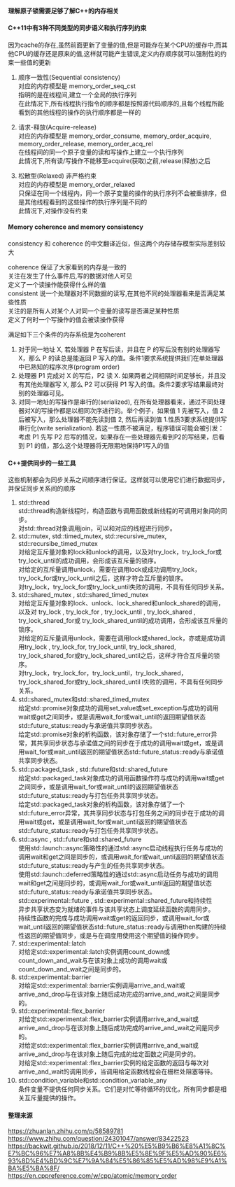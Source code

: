 #### 理解原子锁需要足够了解C++的内存相关

#### C++11中有3种不同类型的同步语义和执行序列约束
因为cache的存在,虽然前面更新了变量的值,但是可能存在某个CPU的缓存中,而其他CPU的缓存还是原来的值,这样就可能产生错误,定义内存顺序就可以强制性的约束一些值的更新 

1. 顺序一致性(Sequential consistency)    
对应的内存模型是 memory_order_seq_cst    
指明的是在线程间,建立一个全局的执行序列    
在此情况下,所有线程执行指令的顺序都是按照源代码顺序的,且每个线程所能看到的其他线程的操作的执行顺序都是一样的

2. 请求-释放(Acquire-release)   
对应的内存模型是 memory_order_consume, memory_order_acquire, memory_order_release, memory_order_acq_rel   
在线程间的同一个原子变量的读和写操作上建立一个执行序列   
此情况下,所有读/写操作不能移至acquire(获取)之前,release(释放)之后   

3. 松散型(Relaxed) 非严格约束   
对应的内存模型是 memory_order_relaxed   
只保证在同一个线程内，同一个原子变量的操作的执行序列不会被重排序，但是其他线程看到的这些操作的执行序列是不同的  
此情况下,对操作没有约束   

#### Memory coherence and memory consistency
consistency 和 coherence 的中文翻译近似，但这两个内存储存模型实际差别较大

coherence 保证了大家看到的内存是一致的  
关注在发生了什么事件后,写的数据对他人可见  
定义了一个读操作能获得什么样的值  
consistent 说一个处理器对不同数据的读写,在其他不同的处理器看来是否满足某些性质  
关注的是所有人对某个人对同一个变量的读写是否满足某种性质  
定义了何时一个写操作的值会被读操作获得   

满足如下三个条件的内存系统是为coherent
1. 对于同一地址 X, 若处理器 P 在写后读，并且在 P 的写后没有别的处理器写 X，那么 P 的读总是能返回 P 写入的值。条件1要求系统提供我们在单处理器中已熟知的程序次序(program order)  
2. 处理器 P1 完成对 X 的写后，P2 读 X. 如果两者之间相隔时间足够长，并且没有其他处理器写 X, 那么 P2 可以获得 P1 写入的值。条件2要求写结果最终对别的处理器可见。
3. 对同一地址的写操作是串行的(serialized), 在所有处理器看来，通过不同处理器对X的写操作都是以相同次序进行的。举个例子，如果值 1 先被写入，值 2 后被写入，那么处理器不能先读到值 2, 然后再读到值 1.性质3要求系统提供写串行化(write serialization). 若这一性质不被满足，程序错误可能会被引发：考虑 P1 先写 P2 后写的情况，如果存在一些处理器先看到P2的写结果，后看到 P1 的值，那么这个处理器将无限期地保持P1写入的值

#### C++提供同步的一些工具
这些机制都会为同步关系之间顺序进行保证。这样就可以使用它们进行数据同步，并保证同步关系间的顺序  
1. std::thread  
std::thread构造新线程时，构造函数与调用函数或新线程的可调用对象间的同步。  
对std::thread对象调用join，可以和对应的线程进行同步。  
2. std::mutex, std::timed_mutex, std::recursive_mutex, std::recursibe_timed_mutex    
对给定互斥量对象的lock和unlock的调用，以及对try_lock，try_lock_for或try_lock_until的成功调用，会形成该互斥量的锁序。  
对给定的互斥量调用unlock，需要在调用lock或成功调用try_lock，  try_lock_for或try_lock_until之后，这样才符合互斥量的锁序。  
对try_lock，try_lock_for或try_lock_until失败的调用，不具有任何同步关系。  
3. std::shared_mutex , std::shared_timed_mutex   
对给定互斥量对象的lock、unlock、lock_shared和unlock_shared的调用，以及对 try_lock , try_lock_for , try_lock_until , try_lock_shared , try_lock_shared_for或 try_lock_shared_until的成功调用，会形成该互斥量的锁序。  
对给定的互斥量调用unlock，需要在调用lock或shared_lock，亦或是成功调用try_lock , try_lock_for, try_lock_until, try_lock_shared, try_lock_shared_for或try_lock_shared_until之后，这样才符合互斥量的锁序。  
对try_lock，try_lock_for，try_lock_until，try_lock_shared，try_lock_shared_for或try_lock_shared_until l失败的调用，不具有任何同步关系。 
4. std::shared_mutex和std::shared_timed_mutex      
给定std::promise对象成功的调用set_value或set_exception与成功的调用wait或get之间同步，或是调用wait_for或wait_until的返回期望值状态std::future_status::ready与承诺值共享同步状态。  
给定std::promise对象的析构函数，该对象存储了一个std::future_error异常，其共享同步状态与承诺值之间的同步在于成功的调用wait或get，或是调用wait_for或wait_until返回的期望值状态std::future_status::ready与承诺值共享同步状态。  
5. std::packaged_task , std::future和std::shared_future  
给定std::packaged_task对象成功的调用函数操作符与成功的调用wait或get之间同步，或是调用wait_for或wait_until的返回期望值状态   std::future_status::ready与打包任务共享同步状态。    
给定std::packaged_task对象的析构函数，该对象存储了一个std::future_error异常，其共享同步状态与打包任务之间的同步在于成功的调用wait或get，或是调用wait_for或wait_until返回的期望值状态  std::future_status::ready与打包任务共享同步状态。  
6. std::async , std::future和std::shared_future   
使用std::launch::async策略性的通过std::async启动线程执行任务与成功的调用wait和get之间是同步的，或调用wait_for或wait_until返回的期望值状态std::future_status::ready与产生的任务共享同步状态。  
使用std::launch::deferred策略性的通过std::async启动任务与成功的调用wait和get之间是同步的，或调用wait_for或wait_until返回的期望值状态std::future_status::ready与承诺值共享同步状态。  
std::experimental::future , std::experimental::shared_future和持续性  
异步共享状态变为就绪的事件与该共享状态上调度延续函数的调用同步。  
持续性函数的完成与成功调用wait或get的返回同步，或调用wait_for或wait_until返回的期望值状态std::future_status::ready与调用then构建的持续性返回的期望值同步，或是与在调度用使用这个期望值的操作同步。  
7. std::experimental::latch   
对给定std::experimental::latch实例调用count_down或count_down_and_wait与在该对象上成功的调用wait或count_down_and_wait之间是同步的。  
8. std::experimental::barrier   
对给定std::experimental::barrier实例调用arrive_and_wait或arrive_and_drop与在该对象上随后成功完成的arrive_and_wait之间是同步的。  
9. std::experimental::flex_barrier  
对给定std::experimental::flex_barrier实例调用arrive_and_wait或arrive_and_drop与在该对象上随后成功完成的arrive_and_wait之间是同步的。  
对给定std::experimental::flex_barrier实例调用arrive_and_wait或arrive_and_drop与在该对象上随后完成的给定函数之间是同步的。  
对给定std::experimental::flex_barrier实例的给定函数的返回与每次对arrive_and_wait的调用同步，当调用给定函数线程会在栅栏处阻塞等待。  
10. std::condition_variable和std::condition_variable_any  
条件变量不提供任何同步关系。它们是对忙等待循环的优化，所有同步都是相关互斥量提供的操作。  

#### 整理来源
https://zhuanlan.zhihu.com/p/58589781   
https://www.zhihu.com/question/24301047/answer/83422523  
https://backwit.github.io/2018/12/11/C++%20%E5%B9%B6%E8%A1%8C%E7%BC%96%E7%A8%8B%E4%B9%8B%E5%8E%9F%E5%AD%90%E6%93%8D%E4%BD%9C%E7%9A%84%E5%86%85%E5%AD%98%E9%A1%BA%E5%BA%8F/ 
https://en.cppreference.com/w/cpp/atomic/memory_order  